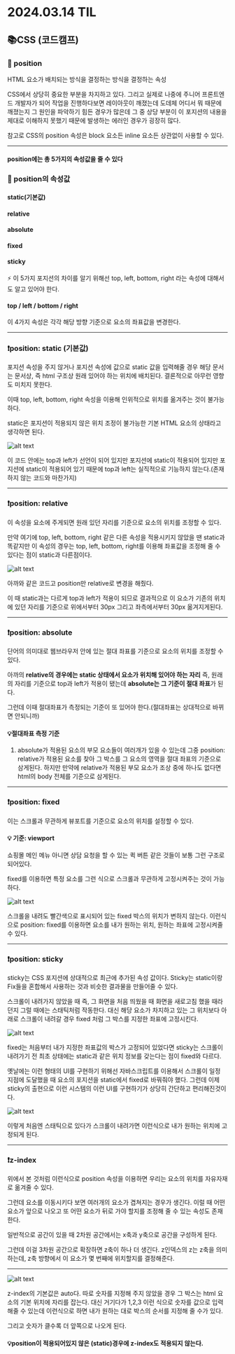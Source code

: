 # 2024.03.14 TIL

## 📚CSS (코드캠프)

### 🚨 position

HTML 요소가 배치되는 방식을 결정하는 방식을 결정하는 속성

CSS에서 상당히 중요한 부분을 차지하고 있다. 그리고 실제로 나중에 주니어 프론트엔드 개발자가 되어 작업을 진행하다보면 레이아웃이 깨졌는데 도데체 어디서 뭐 때문에 깨졌는지 그 원인을 파악하기 힘든 경우가 많은데 그 중 상당 부분이 이 포지션의 내용을 제대로 이해하지 못했기 때문에 발생하는 에러인 경우가 굉장히 많다.

참고로 CSS의 position 속성은 block 요소든 inline 요소든 상관없이 사용할 수 있다.

---

#### position에는 총 5가지의 속성값을 줄 수 있다

### 🚨 position의 속성값

#### static(기본값)

#### relative

#### absolute

#### fixed

#### sticky

⚡️ 이 5가지 포지션의 차이를 알기 위해선 top, left, bottom, right 라는 속성에 대해서도 알고 있어야 한다.

#### top / left / bottom / right

이 4가지 속성은 각각 해당 방향 기준으로 요소의 좌표값을 변경한다.

---

### ❗️position: static (기본값)

포지션 속성을 주지 않거나 포지션 속성에 값으로 static 값을 입력해줄 경우 해당 문서는 문서상, 즉 html 구조상 원래 있어야 하는 위치에 배치된다. 결론적으로 아무런 영향도 미치지 못한다.

이때 top, left, bottom, right 속성을 이용해 인위적으로 위치를 옮겨주는 것이 불가능하다.

static은 포지션이 적용되지 않은 위치 조정이 불가능한 기본 HTML 요소의 상태라고 생각하면 된다.

![alt text](./img/image49.png)

이 코드 안에는 top과 left가 선언이 되어 있지만 포지션에 static이 적용되어 있지만 포지션에 static이 적용되어 있기 때문에 top과 left는 실직적으로 기능하지 않는다.(존재하지 않는 코드와 마찬가지)

---

### ❗️position: relative

이 속성을 요소에 주게되면 원래 있던 자리를 기준으로 요소의 위치를 조정할 수 있다.

만약 여기에 top, left, bottom, right 같은 다른 속성을 적용시키지 않았을 땐 static과 똑같지만 이 속성의 경우는 top, left, bottom, right를 이용해 좌표값을 조정해 줄 수 있다는 점이 static과 다른점이다.

![alt text](./img/image50.png)

아까와 같은 코드고 position만 relative로 변경을 해줬다.

이 때 static과는 다르게 top과 left가 적용이 되므로 결과적으로 이 요소가 기존의 위치에 있던 자리를 기준으로 위에서부터 30px 그리고 좌측에서부터 30px 옮겨지게된다.

---

### ❗️position: absolute

단어의 의미대로 웹브라우저 안에 있는 절대 좌표를 기준으로 요소의 위치를 조정할 수 있다.

아까의 **relative의 경우에는 static 상태에서 요소가 위치해 있어야 하는 자리** 즉, 원래의 자리를 기준으로 top과 left가 적용이 됐는데 **absolute는 그 기준이 절대 좌표**가 된다.

그런데 이때 절대좌표가 측정되는 기준이 또 있어야 한다.(절대좌표는 상대적으로 바뀌면 안되니까)

#### 💡절대좌표 측정 기준

1. absolute가 적용된 요소의 부모 요소들이 여러개가 있을 수 있는데 그중 position: relative가 적용된 요소를 찾아 그 박스를 그 요소의 영역을 절대 좌표의 기준으로 삼게된다. 하지만 만약에 relative가 적용된 부모 요소가 조상 중에 하나도 없다면 html의 body 전체를 기준으로 삼게된다.

---

### ❗️position: fixed

이는 스크롤과 무관하게 뷰포트를 기준으로 요소의 위치를 설정할 수 있다.

#### 💡 기준: viewport

쇼핑몰 메인 메뉴 아니면 상담 요청을 할 수 있는 퀵 버튼 같은 것들이 보통 그런 구조로 되어있다.

fixed를 이용하면 특정 요소를 그런 식으로 스크롤과 무관하게 고정시켜주는 것이 가능하다.

![alt text](./img/image51.png)

스크롤을 내려도 빨간색으로 표시되어 있는 fixed 박스의 위치가 변하지 않는다. 이런식으로 position: fixed를 이용하면 요소를 내가 원하는 위치, 원하는 좌표에 고정시켜줄 수 있다.

---

### ❗️position: sticky

sticky는 CSS 포지션에 상대적으로 최근에 추가된 속성 값이다. Sticky는 static이랑 Fix들을 혼합해서 사용하는 것과 비슷한 결과물을 만들어줄 수 있다.

스크롤이 내려가지 않았을 때 즉, 그 화면을 처음 띄웠을 때 화면을 새로고침 했을 때라던지 그럴 때에는 스태틱처럼 작동한다. 대신 해당 요소가 차지하고 있는 그 위치보다 아래로 스크롤이 내려갈 경우 fixed 처럼 그 박스를 지정한 좌표에 고정시킨다.

![alt text](./img/image52.png)

fixed는 처음부터 내가 지정한 좌표값의 박스가 고정되어 있었다면 sticky는 스크롤이 내려가기 전 최초 상태에는 static과 같은 위치 정보를 갖는다는 점이 fixed와 다르다.

옛날에는 이런 형태의 UI를 구현하기 위해선 자바스크립트를 이용해서 스크롤이 일정 지점에 도달했을 때 요소의 포지션을 static에서 fixed로 바꿔줘야 했다. 그런데 이제 sticky의 출현으로 이런 시스템의 이런 UI를 구현하기가 상당히 간단하고 편리해진것이다.

![alt text](./img/image53.png)

이렇게 처음엔 스태틱으로 있다가 스크롤이 내려가면 이런식으로 내가 원하는 위치에 고정되게 된다.

---

### ❗️z-index

위에서 본 것처럼 이런식으로 position 속성을 이용하면 우리는 요소의 위치를 자유자재로 옮겨줄 수 있다.

그런데 요소를 이동시키다 보면 여러개의 요소가 겹쳐지는 경우가 생긴다. 이럴 때 어떤 요소가 앞으로 나오고 또 어떤 요소가 뒤로 가야 할지를 조정해 줄 수 있는 속성도 존재한다.

일반적으로 공간이 있을 때 2차원 공간에서는 x축과 y축으로 공간을 구성하게 된다.

그런데 이걸 3차원 공간으로 확장하면 z축이 하나 더 생긴다. z인덱스의 z는 z축을 의미하는데, z축 방향에서 이 요소가 몇 번째에 위치할지를 결정해준다.

---

![alt text](./img/image54.png)

z-index의 기본값은 auto다. 따로 숫자를 지정해 주지 않았을 경우 그 박스는 html 요소의 기본 위치에 자리를 잡는다. 대신 거기다가 1,2,3 이런 식으로 숫자를 값으로 입력해줄 수 있는데 이런식으로 하면 내가 원하는 대로 박스의 순서를 지정해 줄 수가 있다.

그리고 숫자가 클수록 더 앞쪽으로 나오게 된다.

#### 💡position이 적용되어있지 않은 (static)경우에 z-index도 적용되지 않는다.
